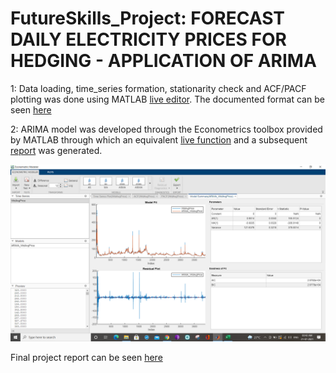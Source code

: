 # FutureSkills_Project: FORECAST DAILY ELECTRICITY PRICES FOR HEDGING - APPLICATION OF ARIMA
1: Data loading, time_series formation, stationarity check and ACF/PACF plotting was done using MATLAB [live editor](https://github.com/wikwikwok/Final_Projects/blob/main/FutureSkills_Project/Futureskills_Project.mlx). The documented format can be seen [here](https://github.com/wikwikwok/Final_Projects/blob/main/FutureSkills_Project/Futureskills_Project_Documentation.pdf)

2: ARIMA model was developed through the Econometrics toolbox provided by MATLAB through which an equivalent [live function](https://github.com/wikwikwok/Final_Projects/blob/main/FutureSkills_Project/modelTimeSeries.mlx) and a subsequent [report](https://github.com/wikwikwok/Final_Projects/blob/main/FutureSkills_Project/TimeSeriesReport_MATLAB_Generated.pdf) was generated.

![ECONOMETRICS_TOOLBOX](https://github.com/wikwikwok/Final_Projects/blob/main/FutureSkills_Project/Econometrics%20Toolbox.png)

Final project report can be seen [here](https://github.com/wikwikwok/Final_Projects/blob/main/FutureSkills_Project/FutureSkills_Project_Report.pdf)
